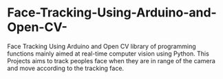 # Face-Tracking-Using-Arduino-and-Open-CV-
Face Tracking Using Arduino and Open CV library of programming functions mainly aimed at real-time computer vision using Python. This Projects aims to track peoples face when they are in range of the camera and move according to the tracking face. 
